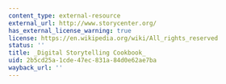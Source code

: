 ```yaml
---
content_type: external-resource
external_url: http://www.storycenter.org/
has_external_license_warning: true
license: https://en.wikipedia.org/wiki/All_rights_reserved
status: ''
title: _Digital Storytelling Cookbook_
uid: 2b5cd25a-1cde-47ec-831a-84d0e62ae7ba
wayback_url: ''
---
```

